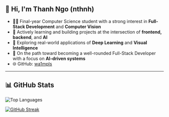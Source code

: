 ## 👋 Hi, I'm Thanh Ngo (nthnh)

- 🧑‍💻 Final-year Computer Science student with a strong interest in **Full-Stack Development** and **Computer Vision**
- 🌱 Actively learning and building projects at the intersection of **frontend, backend**, and **AI**
- 👀 Exploring real-world applications of **Deep Learning** and **Visual Intelligence**
- 🚀 On the path toward becoming a well-rounded Full-Stack Developer with a focus on **AI-driven systems**
- 🌐 GitHub: [wa1mpls](https://github.com/wa1mpls)

---

## 📊 GitHub Stats

![Top Languages](https://github-readme-stats.vercel.app/api/top-langs/?username=wa1mpls&layout=compact&langs_count=6&theme=radical)

[![GitHub Streak](https://streak-stats.demolab.com?user=wa1mpls&theme=radical)](https://git.io/streak-stats)
